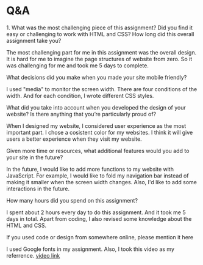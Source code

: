 <h1>Q&A</h1>
<p>1. What was the most challenging piece of this assignment?  Did you find it easy or challenging to work with HTML and CSS?  How long did this overall assignment take you?</p>
<p>The most challenging part for me in this assignment was the overall design. It is hard for me to imagine the page structures of website from zero. So it was challenging for me and took me 5 days to complete.</p>

<p>What decisions did you make when you made your site mobile friendly?</p>
<p>I used "media" to monitor the screen width. There are four conditions of the width. And for each condition, I wrote different CSS styles.</p>

<p>
What did you take into account when you developed the design of your website? Is there anything that you’re particularly proud of?</p>
<p>When I designed my website, I considered user experience as the most important part. I chose a cosistent color for my websites. I think it will give users a better experience when they visit my website.</p>

<p>
Given more time or resources, what additional features would you add to your site in the future? </p>
<p>In the future, I would like to add more functions to my website with JavaScript. For example, I would like to fold my navigation bar instead of making it smaller when the screen width changes. Also, I'd like to add some interactions in the future.</p>

<p>How many hours did you spend on this assignment?</p>
<p>I spent about 2 hours every day to do this assignment. And it took me 5 days in total. Apart from coding, I also revised some knowledge about the HTML and CSS.</p>

<p>If you used code or design from somewhere online, please mention it here</p>
<p>I used Google fonts in my assignment. Also, I took this video as my referrence. <a href=" https://www.bilibili.com/video/BV11z411e7X7?from=search&seid=17281197927699360719&spm_id_from=333.337.0.0">video link</a></p>